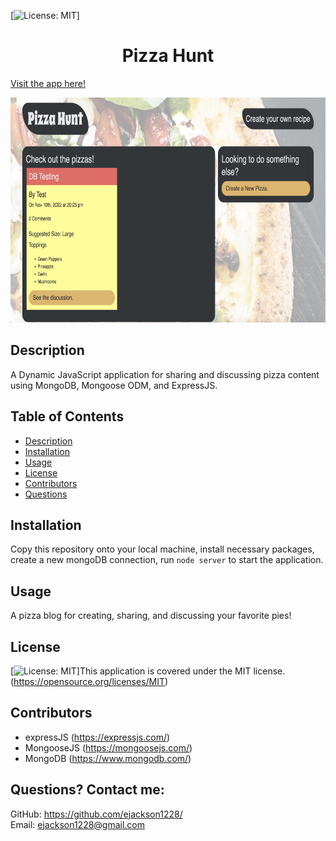  [![License: MIT](https://img.shields.io/badge/License-MIT-yellow.svg)] 
# <h1 align="center">Pizza Hunt</h1>

<a href="https://pizzaz-hunt.herokuapp.com/">Visit the app here!</a>

<img src="public/assets/images/pizza-hunt-ss.jpg" alt="Pizza Hunt" width="720px" height="360px">

<br>

## Description
A Dynamic JavaScript application for sharing and discussing pizza content using MongoDB, Mongoose ODM, and ExpressJS.

## Table of Contents
  - [Description](#description)
  - [Installation](#installation)
  - [Usage](#usage)
  - [License](#license)
  - [Contributors](#contributors)
  - [Questions](#questions)

## Installation
Copy this repository onto your local machine, install necessary packages, create a new mongoDB connection, run `node server` to start the application.

## Usage
A pizza blog for creating, sharing, and discussing your favorite pies!

## License
[![License: MIT](https://img.shields.io/badge/License-MIT-yellow.svg)]This application is covered under the MIT license. (https://opensource.org/licenses/MIT)

## Contributors
- expressJS (https://expressjs.com/)
- MongooseJS (https://mongoosejs.com/)
- MongoDB (https://www.mongodb.com/)

## Questions? Contact me:
GitHub: https://github.com/ejackson1228/ <br>
Email: ejackson1228@gmail.com
